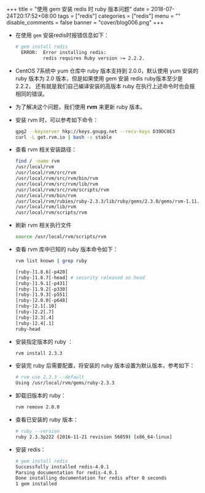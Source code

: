 +++
title = "使用 gem 安装 redis 时 ruby 版本问题"
date = 2018-07-24T20:17:52+08:00
tags = ["redis"]
categories = ["redis"]
menu = ""
disable_comments = false
banner = "cover/blog006.png"
+++

- 在使用 `gem` 安装redis时报错信息如下：

    ```bash
    # gem install redis
      ERROR:  Error installing redis:
              redis requires Ruby version >= 2.2.2.
    ```
- CentOS 7系统中 yum 仓库中 ruby 版本支持到 2.0.0，默认使用 yum 安装的 ruby 版本为 2.0 版本，但是如果使用 gem 安装 redis ruby版本至少是 2.2.2，
还有就是我们自己编译安装的高版本 ruby 在执行上述命令时也会报相同的错误。

- 为了解决这个问题，我们使用 **rvm** 来更新 ruby 版本。


- 安装 rvm 时，可以参考如下命令：
  
    ```bash
    gpg2 --keyserver hkp://keys.gnupg.net --recv-keys D39DC0E3
    curl -L get.rvm.io | bash -s stable
    ```
- 查看 rvm 相关安装路径：
  
    ```bash
    find / -name rvm
    /usr/local/rvm
    /usr/local/rvm/src/rvm
    /usr/local/rvm/src/rvm/bin/rvm
    /usr/local/rvm/src/rvm/lib/rvm
    /usr/local/rvm/src/rvm/scripts/rvm
    /usr/local/rvm/bin/rvm
    /usr/local/rvm/rubies/ruby-2.3.3/lib/ruby/gems/2.3.0/gems/rvm-1.11.3.9/lib/rvm   # 出现这个是因为我已经安装好了ruby
    /usr/local/rvm/lib/rvm
    /usr/local/rvm/scripts/rvm
    ```
- 刷新 rvm 相关执行文件
  
    ```bash
    source /usr/local/rvm/scripts/rvm
    ```


- 查看 rvm 库中已知的 ruby 版本命令如下：

    ```bash
    rvm list known | grep ruby
    
    [ruby-]1.8.6[-p420]
    [ruby-]1.8.7[-head] # security released on head
    [ruby-]1.9.1[-p431]
    [ruby-]1.9.2[-p330]
    [ruby-]1.9.3[-p551]
    [ruby-]2.0.0[-p648]
    [ruby-]2.1[.10]
    [ruby-]2.2[.7]
    [ruby-]2.3[.4]
    [ruby-]2.4[.1]
    ruby-head
    ```

- 安装指定版本的 ruby ：
  
    ```bash
    rvm install 2.3.3
    ```

- 安装完 ruby 后需要配置，将安装的 ruby 版本设置为默认版本，参考如下：

    ```bash
    # rvm use 2.3.3 --default
    Using /usr/local/rvm/gems/ruby-2.3.3
    ```

- 卸载旧版本的 ruby：

    ```bash
    rvm remove 2.0.0
    ```

- 查看已安装的 ruby 版本：

    ```bash
    # ruby --version
    ruby 2.3.3p222 (2016-11-21 revision 56859) [x86_64-linux]
    ```

- 安装 redis：

    ```bash
    # gem install redis
    Successfully installed redis-4.0.1
    Parsing documentation for redis-4.0.1
    Done installing documentation for redis after 0 seconds
    1 gem installed
    ```